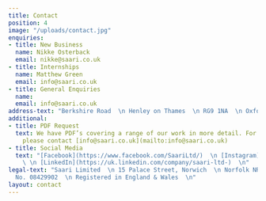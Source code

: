 ```yaml
---
title: Contact
position: 4
image: "/uploads/contact.jpg"
enquiries:
- title: New Business
  name: Nikke Osterback
  email: nikke@saari.co.uk
- title: Internships
  name: Matthew Green
  email: info@saari.co.uk
- title: General Enquiries
  name: 
  email: info@saari.co.uk
address-text: "Berkshire Road  \n Henley on Thames  \n RG9 1NA  \n Oxfordshire UK"
additional:
- title: PDF Request
  text: We have PDF’s covering a range of our work in more detail. For more information
    please contact [info@saari.co.uk](mailto:info@saari.co.uk)
- title: Social Media
  text: "[Facebook](https://www.facebook.com/SaariLtd/)  \n [Instagram](https://www.instagram.com/saariltd/)
    \ \n [LinkedIn](https://uk.linkedin.com/company/saari-ltd-)  \n"
legal-text: "Saari Limited  \n 15 Palace Street, Norwich  \n Norfolk NR3 1RT  \n\nRegistered
  No. 08429902  \n Registered in England & Wales  \n"
layout: contact
---
```


